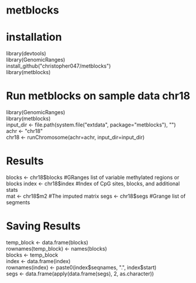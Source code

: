 # metblocks

# installation
library(devtools)   
library(GenomicRanges)   
install_github("christopher047/metblocks")  
library(metblocks)    

# Run metblocks on sample data chr18
library(GenomicRanges)  
library(metblocks)   
input_dir <- file.path(system.file("extdata", package="metblocks"), "")   
achr <- "chr18"  
chr18 <- runChromosome(achr=achr, input_dir=input_dir)   

# Results 
blocks <- chr18$blocks #GRanges list of variable methylated regions or blocks       
index  <- chr18$index #Index of CpG sites, blocks, and additional stats       
mat    <- chr18$m2 #The imputed matrix      
segs   <- chr18$segs #Grange list of segments     

# Saving Results

temp_block           <- data.frame(blocks)  
rownames(temp_block) <- names(blocks)  
blocks               <- temp_block  
index                <- data.frame(index)  
rownames(index)      <- paste0(index$seqnames, ".", index$start)  
segs                 <- data.frame(apply(data.frame(segs), 2, as.character))  


